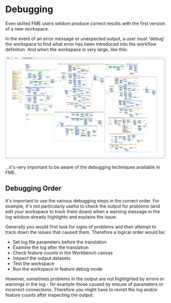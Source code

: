 # Debugging #
Even skilled FME users seldom produce correct results with the first version of a new workspace.

In the event of an error message or unexpected output, a user must 'debug' the workspace to find what error has been introduced into the workflow definition. And when the workspace is very large, like this:

![](./Images/Img3.053.LargeWorkspace.png)

...it's very important to be aware of the debugging techniques available in FME.

## Debugging Order ##

It's important to use the various debugging steps in the correct order. For example, it's not particularly useful to check the output for problems (and edit your workspace to track them down) when a warning message in the log window already highlights and explains the issue.

Generally you would first look for signs of problems and then attempt to track down the issues that caused them. Therefore a logical order would be:

- Set log file parameters before the translation
- Examine the log after the translation
- Check feature counts in the Workbench canvas
- Inspect the output datasets
- Test the workspace
- Run the workspace in feature debug mode

However, sometimes problems in the output are not highlighted by errors or warnings in the log - for example those caused by misuse of parameters or incorrect connections. Therefore you might have to revisit the log and/or feature counts after inspecting the output. 